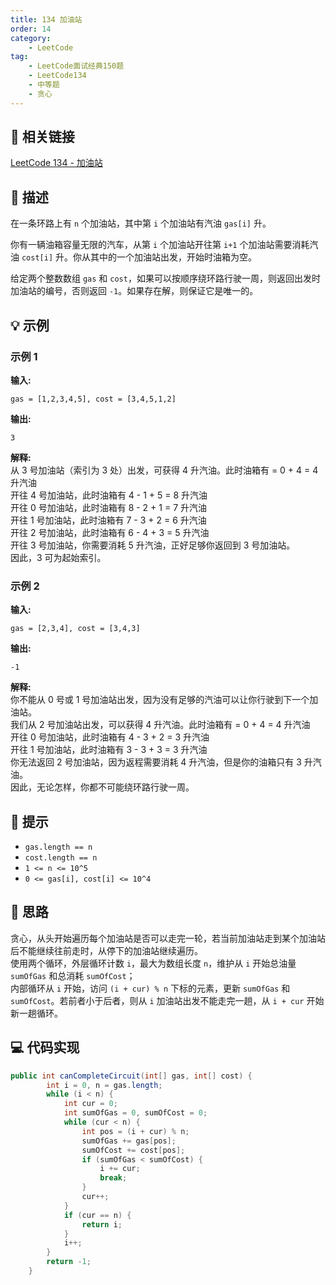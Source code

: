 ```yaml
---
title: 134 加油站
order: 14
category:
    - LeetCode
tag:
    - LeetCode面试经典150题
    - LeetCode134
    - 中等题
    - 贪心
---
```


## 🚀 相关链接

[LeetCode 134 - 加油站](https://leetcode.cn/problems/gas-station/description/?envType=study-plan-v2&envId=top-interview-150)

## 📜 描述

在一条环路上有 `n` 个加油站，其中第 `i` 个加油站有汽油 `gas[i]` 升。

你有一辆油箱容量无限的汽车，从第 `i` 个加油站开往第 `i+1` 个加油站需要消耗汽油 `cost[i]` 升。你从其中的一个加油站出发，开始时油箱为空。

给定两个整数数组 `gas` 和 `cost`，如果可以按顺序绕环路行驶一周，则返回出发时加油站的编号，否则返回 `-1`。如果存在解，则保证它是唯一的。

## 💡 示例

### 示例 1
**输入:**  
```plaintext
gas = [1,2,3,4,5], cost = [3,4,5,1,2]
```
**输出:**  
```plaintext
3
```
**解释:**  
从 3 号加油站（索引为 3 处）出发，可获得 4 升汽油。此时油箱有 = 0 + 4 = 4 升汽油  
开往 4 号加油站，此时油箱有 4 - 1 + 5 = 8 升汽油  
开往 0 号加油站，此时油箱有 8 - 2 + 1 = 7 升汽油  
开往 1 号加油站，此时油箱有 7 - 3 + 2 = 6 升汽油  
开往 2 号加油站，此时油箱有 6 - 4 + 3 = 5 升汽油  
开往 3 号加油站，你需要消耗 5 升汽油，正好足够你返回到 3 号加油站。  
因此，3 可为起始索引。

### 示例 2
**输入:**  
```plaintext
gas = [2,3,4], cost = [3,4,3]
```
**输出:**  
```plaintext
-1
```
**解释:**  
你不能从 0 号或 1 号加油站出发，因为没有足够的汽油可以让你行驶到下一个加油站。  
我们从 2 号加油站出发，可以获得 4 升汽油。此时油箱有 = 0 + 4 = 4 升汽油  
开往 0 号加油站，此时油箱有 4 - 3 + 2 = 3 升汽油  
开往 1 号加油站，此时油箱有 3 - 3 + 3 = 3 升汽油  
你无法返回 2 号加油站，因为返程需要消耗 4 升汽油，但是你的油箱只有 3 升汽油。  
因此，无论怎样，你都不可能绕环路行驶一周。

## 📝 提示
- `gas.length == n`
- `cost.length == n`
- `1 <= n <= 10^5`
- `0 <= gas[i], cost[i] <= 10^4`

## 💭 思路
贪心，从头开始遍历每个加油站是否可以走完一轮，若当前加油站走到某个加油站后不能继续往前走时，从停下的加油站继续遍历。  
使用两个循环，外层循环计数 `i`，最大为数组长度 `n`，维护从 `i` 开始总油量 `sumOfGas` 和总消耗 `sumOfCost`；  
内部循环从 `i` 开始，访问 `(i + cur) % n` 下标的元素，更新 `sumOfGas` 和 `sumOfCost`。若前者小于后者，则从 `i` 加油站出发不能走完一趟，从 `i + cur` 开始新一趟循环。

## 💻 代码实现

```java
public int canCompleteCircuit(int[] gas, int[] cost) {
        int i = 0, n = gas.length;
        while (i < n) {
            int cur = 0;
            int sumOfGas = 0, sumOfCost = 0;
            while (cur < n) {
                int pos = (i + cur) % n;
                sumOfGas += gas[pos];
                sumOfCost += cost[pos];
                if (sumOfGas < sumOfCost) {
                    i += cur;
                    break;
                }
                cur++;
            }
            if (cur == n) {
                return i;
            }
            i++;
        }
        return -1;
    }
```